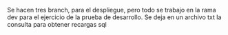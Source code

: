 Se hacen tres branch, para el despliegue, pero todo se trabajo en la rama dev para el ejercicio de la prueba de desarrollo.
Se deja en un archivo txt la consulta para obtener recargas sql
